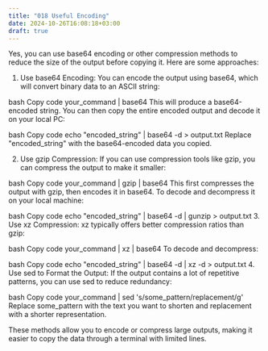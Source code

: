 ```yaml
---
title: "018 Useful Encoding"
date: 2024-10-26T16:08:18+03:00
draft: true
---
```


Yes, you can use base64 encoding or other compression methods to reduce the size of the output before copying it. Here are some approaches:

1. Use base64 Encoding:
You can encode the output using base64, which will convert binary data to an ASCII string:

bash
Copy code
your_command | base64
This will produce a base64-encoded string. You can then copy the entire encoded output and decode it on your local PC:

bash
Copy code
echo "encoded_string" | base64 -d > output.txt
Replace "encoded_string" with the base64-encoded data you copied.

2. Use gzip Compression:
If you can use compression tools like gzip, you can compress the output to make it smaller:

bash
Copy code
your_command | gzip | base64
This first compresses the output with gzip, then encodes it in base64. To decode and decompress it on your local machine:

bash
Copy code
echo "encoded_string" | base64 -d | gunzip > output.txt
3. Use xz Compression:
xz typically offers better compression ratios than gzip:

bash
Copy code
your_command | xz | base64
To decode and decompress:

bash
Copy code
echo "encoded_string" | base64 -d | xz -d > output.txt
4. Use sed to Format the Output:
If the output contains a lot of repetitive patterns, you can use sed to reduce redundancy:

bash
Copy code
your_command | sed 's/some_pattern/replacement/g'
Replace some_pattern with the text you want to shorten and replacement with a shorter representation.

These methods allow you to encode or compress large outputs, making it easier to copy the data through a terminal with limited lines.